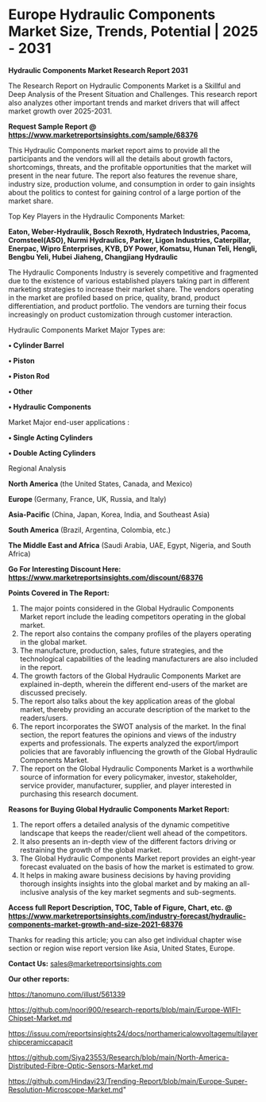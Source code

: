 # Europe Hydraulic Components Market Size, Trends, Potential | 2025 - 2031

<strong>Hydraulic Components Market Research Report 2031</strong>

The Research Report on Hydraulic Components Market is a Skillful and Deep Analysis of the Present Situation and Challenges. This research report also analyzes other important trends and market drivers that will affect market growth over 2025-2031.

<strong>Request Sample Report @ <a href=https://www.marketreportsinsights.com/sample/68376>https://www.marketreportsinsights.com/sample/68376</a></strong>

This Hydraulic Components market report aims to provide all the participants and the vendors will all the details about growth factors, shortcomings, threats, and the profitable opportunities that the market will present in the near future. The report also features the revenue share, industry size, production volume, and consumption in order to gain insights about the politics to contest for gaining control of a large portion of the market share.

Top Key Players in the Hydraulic Components Market:

<strong>Eaton, Weber-Hydraulik, Bosch Rexroth, Hydratech Industries, Pacoma, Cromsteel(ASO), Nurmi Hydraulics, Parker, Ligon Industries, Caterpillar, Enerpac, Wipro Enterprises, KYB, DY Power, Komatsu, Hunan Teli, Hengli, Bengbu Yeli, Hubei Jiaheng, Changjiang Hydraulic</strong>

The Hydraulic Components Industry is severely competitive and fragmented due to the existence of various established players taking part in different marketing strategies to increase their market share. The vendors operating in the market are profiled based on price, quality, brand, product differentiation, and product portfolio. The vendors are turning their focus increasingly on product customization through customer interaction.

Hydraulic Components Market Major Types are:

<strong>• Cylinder Barrel

• Piston

• Piston Rod

• Other

• Hydraulic Components</strong>

Market Major end-user applications :

<strong>• Single Acting Cylinders

• Double Acting Cylinders</strong>

Regional Analysis

</u><strong><b>North America</b></strong> (the United States, Canada, and Mexico)

<strong><b>Europe </b></strong>(Germany, France, UK, Russia, and Italy)

<strong><b>Asia-Pacific</b></strong> (China, Japan, Korea, India, and Southeast Asia)

<strong><b>South America</b></strong> (Brazil, Argentina, Colombia, etc.)

<strong><b>The Middle East and Africa</b></strong> (Saudi Arabia, UAE, Egypt, Nigeria, and South Africa)

<strong>Go For Interesting Discount Here: <a href=https://www.marketreportsinsights.com/discount/68376>https://www.marketreportsinsights.com/discount/68376</a></strong>

<strong>Points Covered in The Report:</strong>
<ol>
  <li>The major points considered in the Global Hydraulic Components Market report include the leading competitors operating in the global market.</li>
  <li>The report also contains the company profiles of the players operating in the global market.</li>
  <li>The manufacture, production, sales, future strategies, and the technological capabilities of the leading manufacturers are also included in the report.</li>
  <li>The growth factors of the Global Hydraulic Components Market are explained in-depth, wherein the different end-users of the market are discussed precisely.</li>
  <li>The report also talks about the key application areas of the global market, thereby providing an accurate description of the market to the readers/users.</li>
  <li>The report incorporates the SWOT analysis of the market. In the final section, the report features the opinions and views of the industry experts and professionals. The experts analyzed the export/import policies that are favorably influencing the growth of the Global Hydraulic Components Market.</li>
  <li>The report on the Global Hydraulic Components Market is a worthwhile source of information for every policymaker, investor, stakeholder, service provider, manufacturer, supplier, and player interested in purchasing this research document.</li>
</ol>
<strong>Reasons for Buying Global Hydraulic Components Market Report:</strong>

<ol>
  <li>The report offers a detailed analysis of the dynamic competitive landscape that keeps the reader/client well ahead of the competitors.</li>
  <li>It also presents an in-depth view of the different factors driving or restraining the growth of the global market.</li>
  <li>The Global Hydraulic Components Market report provides an eight-year forecast evaluated on the basis of how the market is estimated to grow.</li>
  <li>It helps in making aware business decisions by having providing thorough insights insights into the global market and by making an all-inclusive analysis of the key market segments and sub-segments.</li>
</ol>
<strong>Access full Report Description, TOC, Table of Figure, Chart, etc. @ <a href=https://www.marketreportsinsights.com/industry-forecast/hydraulic-components-market-growth-and-size-2021-68376>https://www.marketreportsinsights.com/industry-forecast/hydraulic-components-market-growth-and-size-2021-68376</a></strong>


Thanks for reading this article; you can also get individual chapter wise section or region wise report version like Asia, United States, Europe.

<strong>Contact Us:</strong>
sales@marketreportsinsights.com

<strong>Our other reports:</strong>

<a href=https://tanomuno.com/illust/561339>https://tanomuno.com/illust/561339</a>

<a href=https://github.com/noori900/research-reports/blob/main/Europe-WIFI-Chipset-Market.md>https://github.com/noori900/research-reports/blob/main/Europe-WIFI-Chipset-Market.md</a>

<a href=https://issuu.com/reportsinsights24/docs/northamericalowvoltagemultilayerchipceramiccapacit>https://issuu.com/reportsinsights24/docs/northamericalowvoltagemultilayerchipceramiccapacit</a>

<a href=https://github.com/Siya23553/Research/blob/main/North-America-Distributed-Fibre-Optic-Sensors-Market.md>https://github.com/Siya23553/Research/blob/main/North-America-Distributed-Fibre-Optic-Sensors-Market.md</a>

<a href=https://github.com/Hindavi23/Trending-Report/blob/main/Europe-Super-Resolution-Microscope-Market.md>https://github.com/Hindavi23/Trending-Report/blob/main/Europe-Super-Resolution-Microscope-Market.md</a>"
